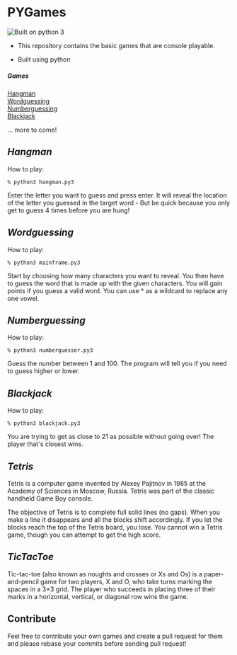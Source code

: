 # PYGames  
![Built on python 3](https://img.shields.io/badge/python-3-blue.svg)

- This repository contains the basic games that are console playable.

- Built using python

##### Games  
[Hangman](#hangman)  
[Wordguessing](#wordguessing)  
[Numberguessing](#numberguessing)  
[Blackjack](#blackjack)

... more to come!


## *Hangman*
How to play:

```
% python3 hangman.py3
```
Enter the letter you want to guess and press enter. It will reveal the location of the letter you guessed in the target word - But be quick because you only get to guess 4 times before you are hung!


## *Wordguessing*
How to play:

```
% python3 mainframe.py3
```
Start by choosing how many characters you want to reveal. You then have to guess the word that is made up with the given characters. You will gain points if you guess a valid word. You can use * as a wildcard to replace any one vowel.


## *Numberguessing*
How to play:
```
% python3 numberguesser.py3
```
Guess the number between 1 and 100. The program will tell you if you need to guess higher or lower.

## *Blackjack*
How to play: 
```
% python3 blackjack.py3
```
You are trying to get as close to 21 as possible without going over! The player that's closest wins.

## *Tetris*
Tetris is a computer game invented by Alexey Pajitnov in 1985 at the Academy of Sciences in Moscow, Russia. Tetris was part of the classic handheld Game Boy console.

The objective of Tetris is to complete full solid lines (no gaps). When you make a line it disappears and all the blocks shift accordingly. If you let the blocks reach the top of the Tetris board, you lose. You cannot win a Tetris game, though you can attempt to get the high score.

## *TicTacToe*
Tic-tac-toe (also known as noughts and crosses or Xs and Os) is a paper-and-pencil game for two players, X and O, who take turns marking the spaces in a 3×3 grid. The player who succeeds in placing three of their marks in a horizontal, vertical, or diagonal row wins the game.



## Contribute
Feel free to contribute your own games and create a pull request for them and please rebase your commits before sending pull request!
